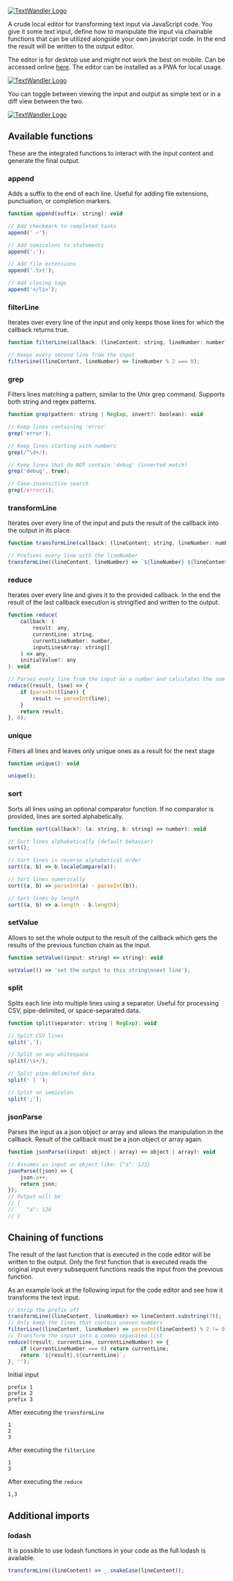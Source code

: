 [![TextWandler Logo](./images/logo-text-1280.png)](https://oliverthelen.github.io/textwandler/)

A crude local editor for transforming text input via JavaScript code.
You give it some text input, define how to manipulate the input via chainable functions that can be utilized alongside your own javascript code.
In the end the result will be written to the output editor.

The editor is for desktop use and might not work the best on mobile.
Can be accessed online [here](https://oliverthelen.github.io/textwandler/).
The editor can be installed as a PWA for local usage.

[![TextWandler Logo](./images/screenshot.png)](https://oliverthelen.github.io/textwandler/)

You can toggle between viewing the input and output as simple text or in a diff view between the two.

[![TextWandler Logo](./images/screenshot_diff.png)](https://oliverthelen.github.io/textwandler/)

## Available functions

These are the integrated functions to interact with the input content and generate the final output.

### append

Adds a suffix to the end of each line. Useful for adding file extensions, punctuation, or completion markers.

```js
function append(suffix: string): void
```

```js
// Add checkmark to completed tasks
append(' ✓');

// Add semicolons to statements
append(';');

// Add file extensions
append('.txt');

// Add closing tags
append('</li>');
```

### filterLine

Iterates over every line of the input and only keeps those lines for which the callback returns true.

```js
function filterLine(callback: (lineContent: string, lineNumber: number) => boolean): void
```

```js
// Keeps every second line from the input
filterLine((lineContent, lineNumber) => lineNumber % 2 === 0);
```

### grep

Filters lines matching a pattern, similar to the Unix grep command. Supports both string and regex patterns.

```js
function grep(pattern: string | RegExp, invert?: boolean): void
```

```js
// Keep lines containing 'error'
grep('error');

// Keep lines starting with numbers
grep(/^\d+/);

// Keep lines that do NOT contain 'debug' (inverted match)
grep('debug', true);

// Case-insensitive search
grep(/error/i);
```

### transformLine

Iterates over every line of the input and puts the result of the callback into the output in its place.

```js
function transformLine(callback: (lineContent: string, lineNumber: number) => string): void
```

```js
// Prefixes every line with the lineNumber
transformLine((lineContent, lineNumber) => `${lineNumber} ${lineContent}`);
```

### reduce

Iterates over every line and gives it to the provided callback. In the end the result of the last callback execution is stringified and written to the output.

```js
function reduce(
    callback: (
        result: any,
        currentLine: string,
        currentLineNumber: number,
        inputLinesArray: string[]
    ) => any,
    initialValue?: any
): void
```

```js
// Parses every line from the input as a number and calculates the sum as the output
reduce((result, line) => {
    if (parseInt(line)) {
        result += parseInt(line);
    }
    return result;
}, 0);
```

### unique

Filters all lines and leaves only unique ones as a result for the next stage

```js
function unique(): void
```

```js
unique();
```

### sort

Sorts all lines using an optional comparator function. If no comparator is provided, lines are sorted alphabetically.

```js
function sort(callback?: (a: string, b: string) => number): void
```

```js
// Sort lines alphabetically (default behavior)
sort();

// Sort lines in reverse alphabetical order
sort((a, b) => b.localeCompare(a));

// Sort lines numerically
sort((a, b) => parseInt(a) - parseInt(b));

// Sort lines by length
sort((a, b) => a.length - b.length);
```

### setValue

Allows to set the whole output to the result of the callback which gets the results of the previous function chain as the input.

```js
function setValue((input: string) => string): void
```

```js
setValue(() => 'set the output to this string\nnext line');
```

### split

Splits each line into multiple lines using a separator. Useful for processing CSV, pipe-delimited, or space-separated data.

```js
function split(separator: string | RegExp): void
```

```js
// Split CSV lines
split(',');

// Split on any whitespace
split(/\s+/);

// Split pipe-delimited data
split(' | ');

// Split on semicolon
split(';');
```

### jsonParse

Parses the input as a json object or array and allows the manipulation in the callback.
Result of the callback must be a json object or array again.

```js
function jsonParse((input: object | array) => object | array): void
```

```js
// Assumes as input an object like: {"a": 123}
jsonParse((json) => {
    json.a++;
    return json;
});
// Output will be:
// {
//    "a": 124
// }
```

## Chaining of functions

The result of the last function that is executed in the code editor will be written to the output.
Only the first function that is executed reads the original input every subsequent functions reads the input from the previous function.

As an example look at the following input for the code editor and see how it transforms the text input.

```js
// Strip the prefix off
transformLine((lineContent, lineNumber) => lineContent.substring(7));
// Only keep the lines that contain uneven numbers
filterLine((lineContent, lineNumber) => parseInt(lineContent) % 2 != 0);
// Transform the input into a comma separated list
reduce((result, currentLine, currentLineNumber) => {
    if (currentLineNumber === 0) return currentLine;
    return `${result},${currentLine}`;
}, '');
```

Initial input

```
prefix 1
prefix 2
prefix 3
```

After executing the `transformLine`

```
1
2
3
```

After executing the `filterLine`

```
1
3
```

After executing the `reduce`

```
1,3
```

## Additional imports

### lodash

It is possible to use lodash functions in your code as the full lodash is available.

```js
transformLine((lineContent) => _.snakeCase(lineContent));
```
